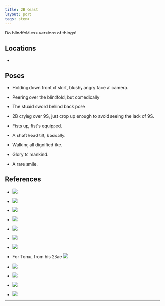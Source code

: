 ```yaml
---
title: 2B Ceast
layout: post
tags: steno
---
```


Do blindfoldless versions of things!

## Locations

- 

## Poses

* Holding down front of skirt, blushy angry face at camera.

* Peering over the blindfold, but comedically

* The stupid sword behind back pose

* 2B crying over 9S, just crop up enough to avoid seeing the lack of 9S.

* Fists up, fist's equipped.

* A shaft head tilt, basically.

* Walking all dignified like.

* Glory to mankind.

* A rare smile. 

## References

* ![](https://i.imgur.com/kQ8llwJ.jpg)

* ![](https://i.imgur.com/8DlDDDG.jpg)

* ![](https://i.imgur.com/gWKIEtR.png)

* ![](https://i.imgur.com/8AbugpO.jpg)

* ![](https://i.ytimg.com/vi/m_y93jlgoA4/maxresdefault.jpg)

* ![](https://i.imgur.com/5wQfzH4.png)

* ![](https://i.imgur.com/vpYFyy8.png)

* For Tomu, from his 2Bae ![](https://i.imgur.com/Dctdzvl.png)

* ![](https://i.imgur.com/h4KDGEb.jpg)

* ![](https://i.imgur.com/3ZAMhRw.png)

* ![](https://i.imgur.com/G19ZEUl.png)

* ![](https://i.imgur.com/BU9CCLZ.png)

---
